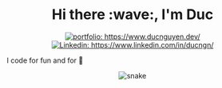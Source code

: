 <h1 align="center"> Hi there :wave:, I'm Duc </h1>

<p align="center">
<a href="https://www.ducnguyen.dev/"><img src="https://img.shields.io/badge/Portfolio-Duc%20Nguyen-informational" alt="portfolio: https://www.ducnguyen.dev/"></a>
<a href="https://www.linkedin.com/in/ducngn/"><img src="https://img.shields.io/badge/-Duc_Nguyen-%230077B5.svg?&style=flat&logo=linkedin&logoColor=white" alt="Linkedin: https://www.linkedin.com/in/ducngn/"></a><br />
</p>

<p> I code for fun and for 🍕</p>

<p align="center">
  <img src="https://github.com/DucNgn/DucNgn/raw/output/github-contribution-grid-snake.svg" alt="snake"></center>
</p>
